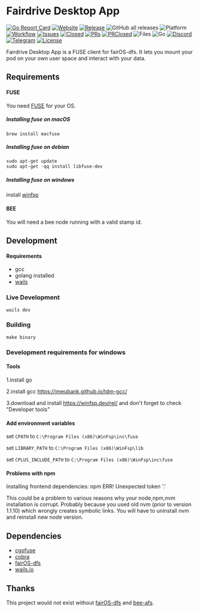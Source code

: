 # Fairdrive Desktop App
[![Go Report Card](https://goreportcard.com/badge/github.com/fairDataSociety/fairdrive-desktop-app?style=for-the-badge)](https://goreportcard.com/report/github.com/fairDataSociety/fairdrive-desktop-app)
[![Website](https://img.shields.io/badge/website-FAQ-orange?style=for-the-badge)](https://fairdatasociety.github.io/fairdrive-desktop-app/)
[![Release](https://img.shields.io/github/v/release/fairDataSociety/fairdrive-desktop-app?include_prereleases&style=for-the-badge)](https://github.com/fairDataSociety/fairdrive-desktop-app/releases)
![GitHub all releases](https://img.shields.io/github/downloads/fairDataSociety/fairdrive-desktop-app/total?style=for-the-badge)
![Platform](https://img.shields.io/badge/platform-windows%20%7C%20macos%20%7C%20linux-green?style=for-the-badge)
[![Workflow](https://img.shields.io/github/actions/workflow/status/fairDataSociety/fairdrive-desktop-app/go.yaml?branch=master&style=for-the-badge)](https://github.com/fairDataSociety/fairdrive-desktop-app/actions)
[![Issues](https://img.shields.io/github/issues-raw/fairDataSociety/fairdrive-desktop-app?style=for-the-badge)](https://github.com/fairDataSociety/fairdrive-desktop-app/issues)
[![Closed](https://img.shields.io/github/issues-closed-raw/fairDataSociety/fairdrive-desktop-app?style=for-the-badge)](https://github.com/fairDataSociety/fairdrive-desktop-app/issues?q=is%3Aissue+is%3Aclosed)
[![PRs](https://img.shields.io/github/issues-pr/fairDataSociety/fairdrive-desktop-app?style=for-the-badge)](https://github.com/fairDataSociety/fairdrive-desktop-app/pulls)
[![PRClosed](https://img.shields.io/github/issues-pr-closed-raw/fairDataSociety/fairdrive-desktop-app?style=for-the-badge)](https://github.com/fairDataSociety/fairdrive-desktop-app/pulls?q=is%3Apr+is%3Aclosed)
![Files](https://img.shields.io/github/directory-file-count/fairDataSociety/fairdrive-desktop-app?style=for-the-badge)
![Go](https://img.shields.io/github/go-mod/go-version/fairDataSociety/fairdrive-desktop-app?style=for-the-badge&logo=go)
[![Discord](https://img.shields.io/discord/888359049551310869?style=for-the-badge&logo=discord)](https://discord.com/invite/KrVTmahcUA)
[![Telegram](https://img.shields.io/badge/-telegram-red?color=86d5f7&logo=telegram&style=for-the-badge)](https://t.me/joinchat/GCEfnpZbpfZgVyoK)
[![License](https://img.shields.io/badge/License-Apache_2.0-blue.svg?style=for-the-badge)](https://opensource.org/licenses/Apache-2.0)

Fairdrive Desktop App is a FUSE client for fairOS-dfs. It lets you mount your
pod on your own user space and interact with your data.

## Requirements

#### FUSE

You need [FUSE](http://github.com/libfuse/libfuse) for your OS.

##### Installing fuse on macOS
```
brew install macfuse
```

##### Installing fuse on debian
```
sudo apt-get update
sudo apt-get -qq install libfuse-dev
```

##### Installing fuse on windows
install [winfsp](https://winfsp.dev/rel/)

#### BEE
You will need a bee node running with a valid stamp id.

## Development

#### Requirements

- gcc
- golang installed
- [wails](https://wails.io/docs/gettingstarted/installation#installing-wails)

### Live Development

```
wails dev
```

### Building

```
make binary
```

### Development requirements for windows

#### Tools 
  1.install go

  2.install gcc https://jmeubank.github.io/tdm-gcc/ 

  3.download and install https://winfsp.dev/rel/ and don't forget to check "Developer tools" 

#### Add environment variables

set `CPATH` to `C:\Program Files (x86)\WinFsp\inc\fuse`

set `LIBRARY_PATH` to `C:\Program Files (x86)\WinFsp\lib`

set `CPLUS_INCLUDE_PATH` to `C:\Program Files (x86)\WinFsp\inc\fuse`

#### Problems with npm

Installing frontend dependencies: npm ERR! Unexpected token '.'

This could be a problem to various reasons why your node,npm,nvm installation is corrupt. Probably because you used old nvm (prior to version 1.1.10) which wrongly creates symbolic links. You will have to uninstall nvm and reinstall new node version.

## Dependencies
- [cgofuse](https://github.com/billziss-gh/cgofuse)
- [cobra](github.com/spf13/cobra)
- [fairOS-dfs](github.com/fairdatasociety/fairOS-dfs)
- [wails.io](https://wails.io/)


## Thanks
This project would not exist without [fairOS-dfs](https://github.com/fairdatasociety/fairOS-dfs) and [bee-afs](https://github.com/aloknerurkar/bee-afs).